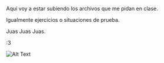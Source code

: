 Aqui voy a estar subiendo los archivos que me pidan en clase.

Igualmente ejercicios o situaciones de prueba.

Juas Juas Juas.

:3

![Alt Text](https://media.giphy.com/media/lJNoBCvQYp7nq/giphy.gif)